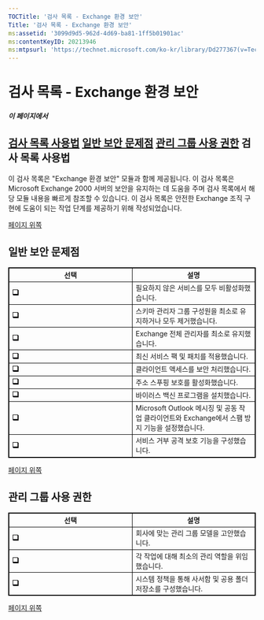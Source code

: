 ```yaml
---
TOCTitle: '검사 목록 - Exchange 환경 보안'
Title: '검사 목록 - Exchange 환경 보안'
ms:assetid: '3099d9d5-962d-4d69-ba81-1ff5b01901ac'
ms:contentKeyID: 20213946
ms:mtpsurl: 'https://technet.microsoft.com/ko-kr/library/Dd277367(v=TechNet.10)'
---
```


검사 목록 - Exchange 환경 보안
==============================

##### 이 페이지에서

[](#xsltsection121121120120)[검사 목록 사용법](#xsltsection121121120120)
[](#xsltsection122121120120)[일반 보안 문제점](#xsltsection122121120120)
[](#xsltsection124121120120)[관리 그룹 사용 권한](#xsltsection124121120120)
검사 목록 사용법
----------------

이 검사 목록은 "Exchange 환경 보안" 모듈과 함께 제공됩니다. 이 검사 목록은 Microsoft Exchange 2000 서버의 보안을 유지하는 데 도움을 주며 검사 목록에서 해당 모듈 내용을 빠르게 참조할 수 있습니다. 이 검사 목록은 안전한 Exchange 조직 구현에 도움이 되는 작업 단계를 제공하기 위해 작성되었습니다.

[](#mainsection)[페이지 위쪽](#mainsection)

일반 보안 문제점
----------------

 
<table style="border:1px solid black;">
<colgroup>
<col width="50%" />
<col width="50%" />
</colgroup>
<thead>
<tr class="header">
<th style="border:1px solid black;" >선택</th>
<th style="border:1px solid black;" >설명</th>
</tr>
</thead>
<tbody>
<tr class="odd">
<td style="border:1px solid black;"><img src="images/Dd277367.mnp_checkbox(ko-kr,TechNet.10).gif" /></td>
<td style="border:1px solid black;">필요하지 않은 서비스를 모두 비활성화했습니다.</td>
</tr>
<tr class="even">
<td style="border:1px solid black;"><img src="images/Dd277367.mnp_checkbox(ko-kr,TechNet.10).gif" /></td>
<td style="border:1px solid black;">스키마 관리자 그룹 구성원을 최소로 유지하거나 모두 제거했습니다.</td>
</tr>
<tr class="odd">
<td style="border:1px solid black;"><img src="images/Dd277367.mnp_checkbox(ko-kr,TechNet.10).gif" /></td>
<td style="border:1px solid black;">Exchange 전체 관리자를 최소로 유지했습니다.</td>
</tr>
<tr class="even">
<td style="border:1px solid black;"><img src="images/Dd277367.mnp_checkbox(ko-kr,TechNet.10).gif" /></td>
<td style="border:1px solid black;">최신 서비스 팩 및 패치를 적용했습니다.</td>
</tr>
<tr class="odd">
<td style="border:1px solid black;"><img src="images/Dd277367.mnp_checkbox(ko-kr,TechNet.10).gif" /></td>
<td style="border:1px solid black;">클라이언트 액세스를 보안 처리했습니다.</td>
</tr>
<tr class="even">
<td style="border:1px solid black;"><img src="images/Dd277367.mnp_checkbox(ko-kr,TechNet.10).gif" /></td>
<td style="border:1px solid black;">주소 스푸핑 보호를 활성화했습니다.</td>
</tr>
<tr class="odd">
<td style="border:1px solid black;"><img src="images/Dd277367.mnp_checkbox(ko-kr,TechNet.10).gif" /></td>
<td style="border:1px solid black;">바이러스 백신 프로그램을 설치했습니다.</td>
</tr>
<tr class="even">
<td style="border:1px solid black;"><img src="images/Dd277367.mnp_checkbox(ko-kr,TechNet.10).gif" /></td>
<td style="border:1px solid black;">Microsoft Outlook 메시징 및 공동 작업 클라이언트와 Exchange에서 스팸 방지 기능을 설정했습니다.</td>
</tr>
<tr class="odd">
<td style="border:1px solid black;"><img src="images/Dd277367.mnp_checkbox(ko-kr,TechNet.10).gif" /></td>
<td style="border:1px solid black;">서비스 거부 공격 보호 기능을 구성했습니다.</td>
</tr>
</tbody>
</table>
  
[](#mainsection)[페이지 위쪽](#mainsection)
  
관리 그룹 사용 권한  
-------------------

 
<table style="border:1px solid black;">
<colgroup>
<col width="50%" />
<col width="50%" />
</colgroup>
<thead>
<tr class="header">
<th style="border:1px solid black;" >선택</th>
<th style="border:1px solid black;" >설명</th>
</tr>
</thead>
<tbody>
<tr class="odd">
<td style="border:1px solid black;"><img src="images/Dd277367.mnp_checkbox(ko-kr,TechNet.10).gif" /></td>
<td style="border:1px solid black;">회사에 맞는 관리 그룹 모델을 고안했습니다.</td>
</tr>
<tr class="even">
<td style="border:1px solid black;"><img src="images/Dd277367.mnp_checkbox(ko-kr,TechNet.10).gif" /></td>
<td style="border:1px solid black;">각 작업에 대해 최소의 관리 역할을 위임했습니다.</td>
</tr>
<tr class="odd">
<td style="border:1px solid black;"><img src="images/Dd277367.mnp_checkbox(ko-kr,TechNet.10).gif" /></td>
<td style="border:1px solid black;">시스템 정책을 통해 사서함 및 공용 폴더 저장소를 구성했습니다.</td>
</tr>
</tbody>
</table>
  
[](#mainsection)[페이지 위쪽](#mainsection)
